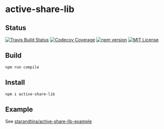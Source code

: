 # active-share-lib

## Status

[![Travis Build Status](https://img.shields.io/travis/starandtina/active-share-lib.svg?style=flat-square)](https://travis-ci.org/starandtina/active-share-lib)
[![Codecov Coverage](https://img.shields.io/codecov/c/github/starandtina/active-share-lib.svg?style=flat-square)](https://codecov.io/github/starandtina/active-share-lib)
[![npm version](https://img.shields.io/npm/v/active-share-lib.svg?style=flat-square)](https://www.npmjs.com/package/active-share-lib)
[![MIT License](https://img.shields.io/npm/l/active-share-lib.svg?style=flat-square)](https://opensource.org/licenses/MIT)

## Build

```
npm run compile
```

## Install

```
npm i active-share-lib
```

## Example

See [starandtina/active-share-lib-example](https://github.com/starandtina/active-share-lib-example)
